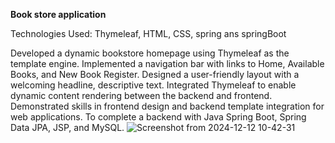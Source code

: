 **Book store application**

Technologies Used: Thymeleaf, HTML, CSS, spring ans springBoot

Developed a dynamic bookstore homepage using Thymeleaf as the template engine.
Implemented a navigation bar with links to Home, Available Books, and New Book Register.
Designed a user-friendly layout with a welcoming headline, descriptive text.
Integrated Thymeleaf to enable dynamic content rendering between the backend and frontend.
Demonstrated skills in frontend design and backend template integration for web applications.
To complete a backend with Java Spring Boot, Spring Data JPA, JSP, and MySQL.
![Screenshot from 2024-12-12 10-42-31](https://github.com/user-attachments/assets/6033de56-6421-4a5f-8bc3-449e44bc0ac7)
